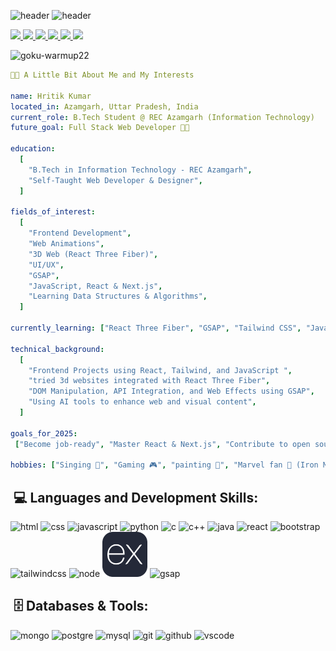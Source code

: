 ![header](https://capsule-render.vercel.app/api?type=waving&color=gradient&customColorList=1,10,1,1,10,10,30,0,2,1,10,3,18,10,1,26,4,20&height=130&section=header&text=Hey%20Everyone!&animation=fade&fontSize=90)
![header](https://capsule-render.vercel.app/api?type=transparent&color=timeGradient&height=35&section=header&text=Let's%20Connect%20and%20have%20a%20chat;/&animation=fade&fontSize=25)

  <a href="https://www.instagram.com/hritikkumar/">
  <img height="50" src="https://cdn2.iconfinder.com/data/icons/social-icons-33/128/Instagram-512.png"/>
</a> 
<a href="https://www.instagram.com/hritikkumar/">
  <img height="50" src="https://cdn2.iconfinder.com/data/icons/social-media-and-payment/64/-15-512.png"/>
</a>
<a  href="https://www.instagram.com/hritikkumar/">
  <img height="50" src="https://encrypted-tbn0.gstatic.com/images?q=tbn:ANd9GcSYQIqzv3klUwYdw6gGu46ZGaLUndElkWqDwA&s"/>
</a>
<a  href="https://www.instagram.com/hritikkumar/">
  <img height="50" src="https://cdn1.iconfinder.com/data/icons/unicons-line-vol-3/24/discord-512.png"/>
</a>
<a  href="https://www.instagram.com/hritikkumar/">
  <img height="50" src="https://cdn-icons-png.freepik.com/512/3135/3135715.png?uid=R198172497&ga=GA1.1.1313129091.1738601600"/>
</a>
<a  href="https://www.instagram.com/hritikkumar/">
  <img height="50" src="https://cdn4.iconfinder.com/data/icons/social-media-logos-6/512/112-gmail_email_mail-512.png"/>
</a>


![goku-warmup22](https://github.com/user-attachments/assets/77c5745a-2cda-42f2-9c14-699919c42049)


```yaml
🧑‍💻 A Little Bit About Me and My Interests

name: Hritik Kumar  
located_in: Azamgarh, Uttar Pradesh, India  
current_role: B.Tech Student @ REC Azamgarh (Information Technology)  
future_goal: Full Stack Web Developer 👨‍💻  

education:  
  [
    "B.Tech in Information Technology - REC Azamgarh",
    "Self-Taught Web Developer & Designer",
  ]

fields_of_interest:  
  [
    "Frontend Development",
    "Web Animations",
    "3D Web (React Three Fiber)",
    "UI/UX",
    "GSAP",
    "JavaScript, React & Next.js",
    "Learning Data Structures & Algorithms",
  ]

currently_learning: ["React Three Fiber", "GSAP", "Tailwind CSS", "Java", "PostgreSQL","next"]

technical_background:  
  [
    "Frontend Projects using React, Tailwind, and JavaScript ",
    "tried 3d websites integrated with React Three Fiber",
    "DOM Manipulation, API Integration, and Web Effects using GSAP",
    "Using AI tools to enhance web and visual content",
  ]

goals_for_2025:  
 ["Become job-ready", "Master React & Next.js", "Contribute to open source"]

hobbies: ["Singing 🎤", "Gaming 🎮", "painting 🎨", "Marvel fan 🦾 (Iron Man FTW)"]

```


<h2>  &nbsp;💻 Languages and Development Skills:</h2>
<p align="left">
<img src="https://cdn.jsdelivr.net/gh/devicons/devicon@latest/icons/html5/html5-original-wordmark.svg" alt="html" width="72" height="72"/>
<img src="https://cdn.jsdelivr.net/gh/devicons/devicon@latest/icons/css3/css3-original-wordmark.svg" alt="css" width="72" height="72"/>
<img src="https://cdn.jsdelivr.net/gh/devicons/devicon@latest/icons/javascript/javascript-original.svg" alt="javascript" width="72" height="72"/>
<img src="https://cdn.jsdelivr.net/gh/devicons/devicon@latest/icons/python/python-original.svg" alt="python" width="72" height="72"/>
<img src="https://cdn.jsdelivr.net/gh/devicons/devicon@latest/icons/c/c-original.svg" alt="c" width="72" height="72"/>
<img src="https://cdn.jsdelivr.net/gh/devicons/devicon@latest/icons/cplusplus/cplusplus-original.svg" alt="c++" width="72" height="72"/>
<img src="https://cdn.jsdelivr.net/gh/devicons/devicon@latest/icons/java/java-original-wordmark.svg" alt="java" width="72" height="72"/>
<img src="https://cdn.jsdelivr.net/gh/devicons/devicon@latest/icons/react/react-original-wordmark.svg" alt="react" width="72" height="72"/>
<img src="https://cdn.jsdelivr.net/gh/devicons/devicon@latest/icons/bootstrap/bootstrap-original-wordmark.svg" alt="bootstrap" width="72" height="72"/>
<img src="https://cdn.jsdelivr.net/gh/devicons/devicon@latest/icons/tailwindcss/tailwindcss-original.svg" alt="tailwindcss" width="72" height="72"/>
<img src="https://cdn.jsdelivr.net/gh/devicons/devicon@latest/icons/nodejs/nodejs-plain-wordmark.svg" alt="node" width="72" height="72"/>
<img src="https://raw.githubusercontent.com/tandpfun/skill-icons/65dea6c4eaca7da319e552c09f4cf5a9a8dab2c8/icons/ExpressJS-Dark.svg" alt="express" width="72" height="72"/>
<img src="https://raw.githubusercontent.com/get-icon/geticon/master/icons/gsap.svg" alt="gsap"width="72" height="72"/>
</p>

<h2>  &nbsp;🗄️ Databases & Tools:</h2>
<p align="left">
<img src="https://cdn.jsdelivr.net/gh/devicons/devicon@latest/icons/mongodb/mongodb-plain-wordmark.svg" alt="mongo"width="72" height="72"/>
<img src="https://cdn.jsdelivr.net/gh/devicons/devicon@latest/icons/postgresql/postgresql-original-wordmark.svg" alt="postgre" width="72" height="72"/>
<img src="https://cdn.jsdelivr.net/gh/devicons/devicon@latest/icons/mysql/mysql-original-wordmark.svg" alt="mysql" width="72" height="72"/>
<img src="https://cdn.jsdelivr.net/gh/devicons/devicon@latest/icons/git/git-original.svg" alt="git" width="72" height="72"/>
<img src="https://cdn1.iconfinder.com/data/icons/unicons-line-vol-3/24/github-512.png" alt="github" width="72" height="72"/>
<img src="https://cdn.jsdelivr.net/gh/devicons/devicon@latest/icons/vscode/vscode-original.svg" alt="vscode" width="72" height="72"/>
</p>

  

<!--
**Hritik-Kumar-dev/Hritik-Kumar-dev** is a ✨ _special_ ✨ repository because its `README.md` (this file) appears on your GitHub profile.

Here are some ideas to get you started:

- 🔭 I’m currently working on ...
- 🌱 I’m currently learning ...
- 👯 I’m looking to collaborate on ...
- 🤔 I’m looking for help with ...
- 💬 Ask me about ...
- 📫 How to reach me: ...
- 😄 Pronouns: ...
- ⚡ Fun fact: ...
-->
